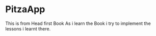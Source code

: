 # PitzaApp
This is from Head first Book
As i learn the Book i try to implement the lessons i learnt there.
